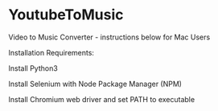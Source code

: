 # YoutubeToMusic

Video to Music Converter - instructions below for Mac Users

Installation Requirements:

Install Python3

Install Selenium with Node Package Manager (NPM)

Install Chromium web driver and set PATH to executable
